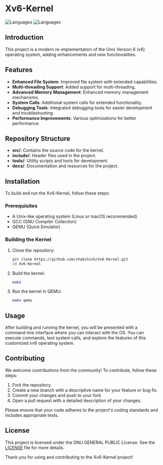 # Xv6-Kernel

![Languages](https://img.shields.io/github/languages/count/shabihish/Xv6-UNIX-ANSI-C-Kernel)
![Languages](https://img.shields.io/github/languages/top/shabihish/Xv6-UNIX-ANSI-C-Kernel)

## Introduction

This project is a modern re-implementation of the Unix Version 6 (v6) operating system, adding enhancements and new functionalities.

## Features

- **Enhanced File System**: Improved file system with extended capabilities.
- **Multi-threading Support**: Added support for multi-threading.
- **Advanced Memory Management**: Enhanced memory management mechanisms.
- **System Calls**: Additional system calls for extended functionality.
- **Debugging Tools**: Integrated debugging tools for easier development and troubleshooting.
- **Performance Improvements**: Various optimizations for better performance.

## Repository Structure

- **src/**: Contains the source code for the kernel.
- **include/**: Header files used in the project.
- **tools/**: Utility scripts and tools for development.
- **docs/**: Documentation and resources for the project.

## Installation

To build and run the Xv6-Kernel, follow these steps:

### Prerequisites

- A Unix-like operating system (Linux or macOS recommended)
- GCC (GNU Compiler Collection)
- QEMU (Quick Emulator)

### Building the Kernel

1. Clone the repository:
    ```bash
    git clone https://github.com/shabihish/Xv6-Kernel.git
    cd Xv6-Kernel
    ```

2. Build the kernel:
    ```bash
    make
    ```

3. Run the kernel in QEMU:
    ```bash
    make qemu
    ```

## Usage

After building and running the kernel, you will be presented with a command-line interface where you can interact with the OS. You can execute commands, test system calls, and explore the features of this customized xv6 operating system.

## Contributing

We welcome contributions from the community! To contribute, follow these steps:

1. Fork the repository.
2. Create a new branch with a descriptive name for your feature or bug fix.
3. Commit your changes and push to your fork.
4. Open a pull request with a detailed description of your changes.

Please ensure that your code adheres to the project's coding standards and includes appropriate tests.

## License

This project is licensed under the GNU GENERAL PUBLIC License. See the [LICENSE](LICENSE) file for more details.

Thank you for using and contributing to the Xv6-Kernel project!
